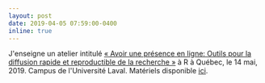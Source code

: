 ```yaml
---
layout: post
date: 2019-04-05 07:59:00-0400
inline: true
---
```


J'enseigne un atelier intitulé [« Avoir une présence en ligne: Outils pour la diffusion rapide et reproductible de la recherche »](http://raquebec.ulaval.ca/2019/event/avoir-une-presence-en-ligne-1) à R à Québec, le 14 mai, 2019. Campus de l'Université Laval. Matériels disponible [ici](https://github.com/sahirbhatnagar/raqc).